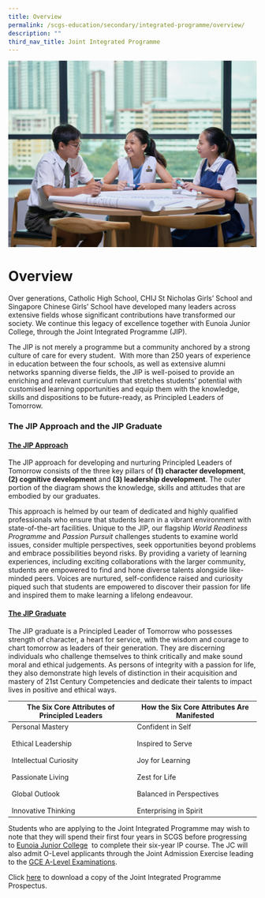 ```yaml
---
title: Overview
permalink: /scgs-education/secondary/integrated-programme/overview/
description: ""
third_nav_title: Joint Integrated Programme
---
```

![](/images/IP-overview.jpg)
# **Overview**

Over generations, Catholic High School, CHIJ St Nicholas Girls’ School and Singapore Chinese Girls’ School have developed many leaders across extensive fields whose significant contributions have transformed our society. We continue this legacy of excellence together with Eunoia Junior College, through the Joint Integrated Programme (JIP).&nbsp;

The JIP is not merely a programme but a community anchored by a strong culture of care for every student.&nbsp; With more than 250 years of experience in education between the four schools, as well as extensive alumni networks spanning diverse fields, the JIP is well-poised to provide an enriching and relevant curriculum that stretches students’ potential with customised learning opportunities and equip them with the knowledge, skills and dispositions to be future-ready, as Principled Leaders of Tomorrow.

### The JIP Approach and the JIP Graduate

#### <u>The JIP Approach</u>

The JIP approach for developing and nurturing Principled Leaders of Tomorrow consists of the three key pillars of **(1) character development**, **(2)&nbsp;cognitive development** and **(3) leadership development**. The outer portion of the diagram shows the knowledge, skills and attitudes that are embodied by our graduates.&nbsp;

This approach is helmed by our team of dedicated and highly qualified professionals who ensure that students learn in a vibrant environment with state-of-the-art facilities. Unique to the JIP, our flagship _World Readiness Programme_ and _Passion Pursuit_ challenges students to examine world issues, consider multiple perspectives, seek opportunities beyond problems and embrace possibilities beyond risks. By providing a variety of learning experiences, including exciting collaborations with the larger community, students are empowered to find and hone diverse talents alongside like-minded peers. Voices are nurtured, self-confidence raised and curiosity piqued such that students are empowered to discover their passion for life and inspired them to make learning a lifelong endeavour.

#### <u>The JIP Graduate</u>

The JIP graduate is a Principled Leader of Tomorrow who possesses strength of character, a heart for service, with the wisdom and courage to chart tomorrow as leaders of their generation. They are discerning individuals who challenge themselves to think critically and make sound moral and ethical judgements. As persons of integrity with a passion for life, they also demonstrate high levels of distinction in their acquisition and mastery of 21st Century Competencies and dedicate their talents to impact lives in positive and ethical ways.



| **The Six Core Attributes of Principled Leaders**| **How the Six Core Attributes Are Manifested** |
| -------- | -------- |
| Personal Mastery <br><br> Ethical Leadership <br> <br> Intellectual Curiosity <br><br>Passionate Living<br><br>Global Outlook<br><br>Innovative Thinking | Confident in Self<br><br>Inspired to Serve<br><br>Joy for Learning<br><br>Zest for Life<br><br>Balanced in Perspectives<br><br>Enterprising in Spirit |

Students who are applying to the Joint Integrated Programme may wish to note that they will spend their first four years in SCGS before progressing to&nbsp;[Eunoia Junior College](http://eunoiajc.moe.edu.sg/)&nbsp; to complete their six-year IP course.&nbsp;The JC will also admit O-Level applicants through the Joint Admission Exercise leading to the&nbsp;[GCE A-Level Examinations](https://eunoiajc.moe.edu.sg/2021-results/).

Click&nbsp;[here](https://issuu.com/scgss/docs/jip_prospectus_4th_edition_single_page)&nbsp;to download a copy of the Joint Integrated Programme Prospectus.